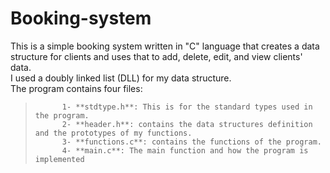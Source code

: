 # Booking-system
This is a simple booking system written in "C" language that creates a data structure for clients and uses that to add, delete, edit, and view clients' data.  
I used a doubly linked list (DLL) for my data structure.  
The program contains four files:    
>			1- **stdtype.h**: This is for the standard types used in the program.  
>			2- **header.h**: contains the data structures definition and the prototypes of my functions.  
>			3- **functions.c**: contains the functions of the program.  
>			4- **main.c**: The main function and how the program is implemented
